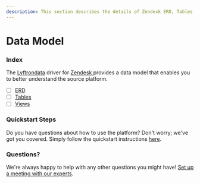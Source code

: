 ```yaml
---
description: This section describes the details of Zendesk ERD, Tables, and Views.
---
```


# Data Model

### Index

The  [Lyftrondata](https://www.lyftrondata.com/) driver for [Zendesk](https://www.lyftrondata.com/integration/zendesk/)[ ](https://www.lyftrondata.com/integration/zendesk/)provides a data model that enables you to better understand the source platform.

* [ ] [ERD](../../../business-analytics/zendesk/data-model/erd.md)
* [ ] [Tables](../../../business-analytics/zendesk/data-model/tables.md)
* [ ] [Views](../../../business-analytics/zendesk/data-model/views.md)

### Quickstart Steps

Do you have questions about how to use the platform? Don't worry; we've got you covered. Simply follow the quickstart instructions [here](../../../../quickstart-steps.md).

### Questions? <a href="#questions" id="questions"></a>

We're always happy to help with any other questions you might have! [Set up a meeting with our experts](https://www.lyftrondata.com/book-a-meeting/).


